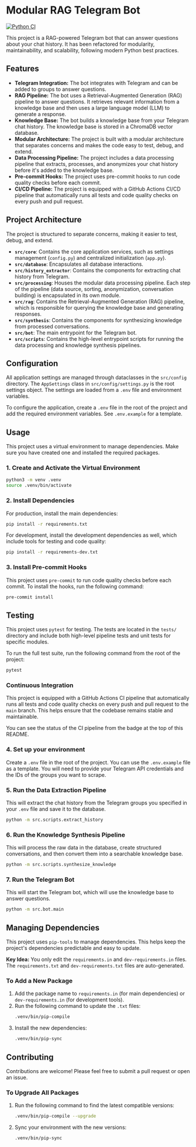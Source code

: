 # Modular RAG Telegram Bot

[![Python CI](https://github.com/vjaykrsna/ragbot/actions/workflows/ci.yml/badge.svg)](https://github.com/your-username/your-repo/actions/workflows/ci.yml)

This project is a RAG-powered Telegram bot that can answer questions about your chat history. It has been refactored for modularity, maintainability, and scalability, following modern Python best practices.

## Features

-   **Telegram Integration:** The bot integrates with Telegram and can be added to groups to answer questions.
-   **RAG Pipeline:** The bot uses a Retrieval-Augmented Generation (RAG) pipeline to answer questions. It retrieves relevant information from a knowledge base and then uses a large language model (LLM) to generate a response.
-   **Knowledge Base:** The bot builds a knowledge base from your Telegram chat history. The knowledge base is stored in a ChromaDB vector database.
-   **Modular Architecture:** The project is built with a modular architecture that separates concerns and makes the code easy to test, debug, and extend.
-   **Data Processing Pipeline:** The project includes a data processing pipeline that extracts, processes, and anonymizes your chat history before it's added to the knowledge base.
-   **Pre-commit Hooks:** The project uses pre-commit hooks to run code quality checks before each commit.
-   **CI/CD Pipeline:** The project is equipped with a GitHub Actions CI/CD pipeline that automatically runs all tests and code quality checks on every push and pull request.

## Project Architecture

The project is structured to separate concerns, making it easier to test, debug, and extend.

-   **`src/core`**: Contains the core application services, such as settings management (`config.py`) and centralized initialization (`app.py`).
-   **`src/database`**: Encapsulates all database interactions.
-   **`src/history_extractor`**: Contains the components for extracting chat history from Telegram.
-   **`src/processing`**: Houses the modular data processing pipeline. Each step of the pipeline (data source, sorting, anonymization, conversation building) is encapsulated in its own module.
-   **`src/rag`**: Contains the Retrieval-Augmented Generation (RAG) pipeline, which is responsible for querying the knowledge base and generating responses.
-   **`src/synthesis`**: Contains the components for synthesizing knowledge from processed conversations.
-   **`src/bot`**: The main entrypoint for the Telegram bot.
-   **`src/scripts`**: Contains the high-level entrypoint scripts for running the data processing and knowledge synthesis pipelines.

## Configuration

All application settings are managed through dataclasses in the `src/config` directory. The `AppSettings` class in `src/config/settings.py` is the root settings object. The settings are loaded from a `.env` file and environment variables.

To configure the application, create a `.env` file in the root of the project and add the required environment variables. See `.env.example` for a template.

## Usage

This project uses a virtual environment to manage dependencies. Make sure you have created one and installed the required packages.

### 1. Create and Activate the Virtual Environment

```bash
python3 -m venv .venv
source .venv/bin/activate
```

### 2. Install Dependencies

For production, install the main dependencies:
```bash
pip install -r requirements.txt
```

For development, install the development dependencies as well, which include tools for testing and code quality:
```bash
pip install -r requirements-dev.txt
```

### 3. Install Pre-commit Hooks

This project uses `pre-commit` to run code quality checks before each commit. To install the hooks, run the following command:

```bash
pre-commit install
```

## Testing

This project uses `pytest` for testing. The tests are located in the `tests/` directory and include both high-level pipeline tests and unit tests for specific modules.

To run the full test suite, run the following command from the root of the project:

```bash
pytest
```

### Continuous Integration

This project is equipped with a GitHub Actions CI pipeline that automatically runs all tests and code quality checks on every push and pull request to the `main` branch. This helps ensure that the codebase remains stable and maintainable.

You can see the status of the CI pipeline from the badge at the top of this README.

### 4. Set up your environment

Create a `.env` file in the root of the project. You can use the `.env.example` file as a template. You will need to provide your Telegram API credentials and the IDs of the groups you want to scrape.

### 5. Run the Data Extraction Pipeline

This will extract the chat history from the Telegram groups you specified in your `.env` file and save it to the database.

```bash
python -m src.scripts.extract_history
```

### 6. Run the Knowledge Synthesis Pipeline

This will process the raw data in the database, create structured conversations, and then convert them into a searchable knowledge base.

```bash
python -m src.scripts.synthesize_knowledge
```

### 7. Run the Telegram Bot

This will start the Telegram bot, which will use the knowledge base to answer questions.

```bash
python -m src.bot.main
```

## Managing Dependencies

This project uses `pip-tools` to manage dependencies. This helps keep the project's dependencies predictable and easy to update.

**Key Idea:** You only edit the `requirements.in` and `dev-requirements.in` files. The `requirements.txt` and `dev-requirements.txt` files are auto-generated.

### To Add a New Package

1.  Add the package name to `requirements.in` (for main dependencies) or `dev-requirements.in` (for development tools).
2.  Run the following command to update the `.txt` files:
    ```bash
    .venv/bin/pip-compile
    ```
3.  Install the new dependencies:
    ```bash
    .venv/bin/pip-sync
    ```

## Contributing

Contributions are welcome! Please feel free to submit a pull request or open an issue.

### To Upgrade All Packages

1.  Run the following command to find the latest compatible versions:
    ```bash
    .venv/bin/pip-compile --upgrade
    ```
2.  Sync your environment with the new versions:
    ```bash
    .venv/bin/pip-sync
    ```
